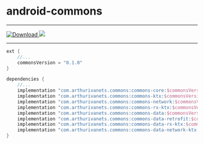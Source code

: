 # android-commons

----

[ ![Download](https://api.bintray.com/packages/arthurimsacc/maven/commons-core/images/download.svg) ](https://bintray.com/arthurimsacc/maven/commons-core/_latestVersion)
![](https://travis-ci.org/arthur3486/android-commons.svg?branch=master)

----

````groovy
ext {
    //...
    commonsVersion = "0.1.0"
}

dependencies {
    //...
    implementation "com.arthurivanets.commons:commons-core:$commonsVersion"
    implementation "com.arthurivanets.commons:commons-ktx:$commonsVersion"
    implementation "com.arthurivanets.commons:commons-network:$commonsVersion"
    implementation "com.arthurivanets.commons:commons-rx-ktx:$commonsVersion"
    implementation "com.arthurivanets.commons:commons-data:$commonsVersion"
    implementation "com.arthurivanets.commons:commons-data-retrofit:$commonsVersion"
    implementation "com.arthurivanets.commons:commons-data-rx-ktx:$commonsVersion"
    implementation "com.arthurivanets.commons:commons-data-network-ktx:$commonsVersion"
}
````
